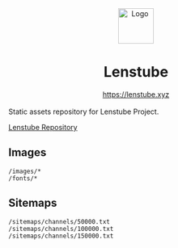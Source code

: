 <div align="center">
    <img src="https://assets.lenstube.xyz/images/brand/lenstube.svg" height="70" alt="Logo">
    <h1>Lenstube</h1>
    <a href="https://lenstube.xyz">https://lenstube.xyz</a>
</div>
<br>
Static assets repository for Lenstube Project.

[Lenstube Repository](https://github.com/lenstube-xyz/lenstube)

## Images

```
/images/*
/fonts/*
```

## Sitemaps

```
/sitemaps/channels/50000.txt
/sitemaps/channels/100000.txt
/sitemaps/channels/150000.txt
```
